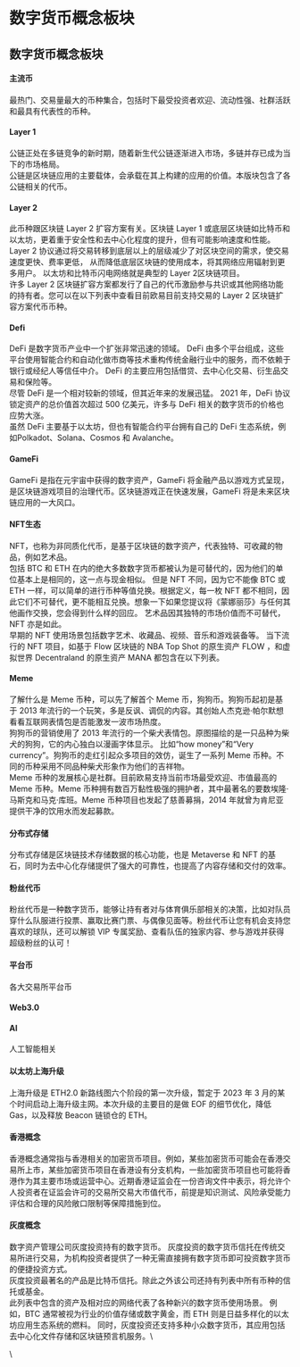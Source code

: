 # 数字货币概念板块

## 数字货币概念板块

#### 主流币

最热门、交易量最大的币种集合，包括时下最受投资者欢迎、流动性强、社群活跃和最具有代表性的币种。

#### Layer 1

公链正处在多链竞争的新时期，随着新生代公链逐渐进入市场，多链并存已成为当下的市场格局。\
公链是区块链应用的主要载体，会承载在其上构建的应用的价值。本版块包含了各公链相关的代币。

#### Layer 2

此币种跟区块链 Layer 2 扩容方案有关。区块链 Layer 1 或底层区块链如比特币和以太坊，更着重于安全性和去中心化程度的提升，但有可能影响速度和性能。\
Layer 2 协议通过将交易转移到底层以上的层级减少了对区块空间的需求，使交易速度更快、费率更低， 从而降低底层区块链的使用成本，将其网络应用辐射到更多用户。 以太坊和比特币闪电网络就是典型的 Layer 2区块链项目。\
许多 Layer 2 区块链扩容方案都发行了自己的代币激励参与共识或其他网络功能的持有者。您可以在以下列表中查看目前欧易目前支持交易的 Layer 2 区块链扩容方案代币币种。

#### Defi&#x20;

DeFi 是数字货币产业中一个扩张非常迅速的领域。 DeFi 由多个平台组成，这些平台使用智能合约和自动化做市商等技术重构传统金融行业中的服务，而不依赖于银行或经纪人等信任中介。 DeFi 的主要应用包括借贷、去中心化交易、衍生品交易和保险等。\
尽管 DeFi 是一个相对较新的领域，但其近年来的发展迅猛。 2021 年，DeFi 协议锁定资产的总价值首次超过 500 亿美元，许多与 DeFi 相关的数字货币的价格也应势大涨。\
虽然 DeFi 主要基于以太坊，但也有智能合约平台拥有自己的 DeFi 生态系统，例如Polkadot、Solana、Cosmos 和 Avalanche。

#### GameFi&#x20;

GameFi 是指在元宇宙中获得的数字资产，GameFi 将金融产品以游戏方式呈现，是区块链游戏项目的治理代币。区块链游戏正在快速发展，GameFi 将是未来区块链应用的一大风口。

#### NFT生态

NFT，也称为非同质化代币，是基于区块链的数字资产，代表独特、可收藏的物品，例如艺术品。 \
包括 BTC 和 ETH 在内的绝大多数数字货币都被认为是可替代的，因为他们的单位基本上是相同的，这一点与现金相似。 但是 NFT 不同，因为它不能像 BTC 或 ETH 一样，可以简单的进行币种等值兑换。根据定义，每一枚 NFT 都不相同，因此它们不可替代，更不能相互兑换。想象一下如果您提议将《蒙娜丽莎》与任何其他画作交换，您会得到什么样的回应。 艺术品因其独特的市场价值而不可替代，NFT 亦是如此。\
早期的 NFT 使用场景包括数字艺术、收藏品、视频、音乐和游戏装备等。 当下流行的 NFT 项目，如基于 Flow 区块链的 NBA Top Shot 的原生资产 FLOW ，和虚拟世界 Decentraland 的原生资产 MANA 都包含在以下列表。

#### Meme

了解什么是 Meme 币种，可以先了解首个 Meme 币，狗狗币。狗狗币起初是基于 2013 年流行的一个玩笑，多是反讽、调侃的内容。其创始人杰克逊·帕尔默想看看互联网表情包是否能激发一波市场热度。\
狗狗币的营销使用了 2013 年流行的一个柴犬表情包。原图描绘的是一只品种为柴犬的狗狗，它的内心独白以漫画字体显示。 比如“how money”和“Very currency”。狗狗币的走红引起众多项目的效仿，诞生了一系列 Meme 币种。不同的币种采用不同品种柴犬形象作为他们的吉祥物。\
Meme 币种的发展核心是社群。目前欧易支持当前市场最受欢迎、市值最高的 Meme 币种。Meme 币种拥有数百万黏性极强的拥护者，其中最著名的要数埃隆·马斯克和马克·库班。Meme 币种项目也发起了慈善募捐，2014 年就曾为肯尼亚提供干净的饮用水而发起募款。

#### 分布式存储

分布式存储是区块链技术存储数据的核心功能，也是 Metaverse 和 NFT 的基石，同时为去中心化存储提供了强大的可靠性，也提高了内容存储和交付的效率。

#### 粉丝代币

粉丝代币是一种数字货币，能够让持有者对与体育俱乐部相关的决策，比如对队员穿什么队服进行投票、赢取比赛门票、与偶像见面等。粉丝代币让您有机会支持您喜欢的球队，还可以解锁 VIP 专属奖励、查看队伍的独家内容、参与游戏并获得超级粉丝的认可！

#### 平台币

各大交易所平台币

#### Web3.0

#### AI

人工智能相关

#### 以太坊上海升级

上海升级是 ETH2.0 新路线图六个阶段的第一次升级，暂定于 2023 年 3 月的某个时间启动上海升级主网。本次升级的主要目的是做 EOF 的细节优化，降低 Gas，以及释放 Beacon 链锁仓的 ETH。

#### &#x20;香港概念

香港概念通常指与香港相关的加密货币项目。例如，某些加密货币可能会在香港交易所上市，某些加密货币项目在香港设有分支机构，一些加密货币项目也可能将香港作为其主要市场或运营中心。近期香港证监会在一份咨询文件中表示，将允许个人投资者在证监会许可的交易所交易大市值代币，前提是知识测试、风险承受能力评估和合理的风险敞口限制等保障措施到位。

#### 灰度概念&#x20;

数字资产管理公司灰度投资持有的数字货币。 灰度投资的数字货币信托在传统交易所进行交易，为机构投资者提供了一种无需直接拥有数字货币即可投资数字货币的便捷投资方式。\
灰度投资最著名的产品是比特币信托。除此之外该公司还持有列表中所有币种的信托或基金。\
此列表中包含的资产及相对应的网络代表了各种新兴的数字货币使用场景。 例如，BTC 通常被视为行业的价值存储或数字黄金，而 ETH 则是日益多样化的以太坊应用生态系统的燃料。 同时，灰度投资还支持多种小众数字货币，其应用包括去中心化文件存储和区块链预言机服务。\


\

